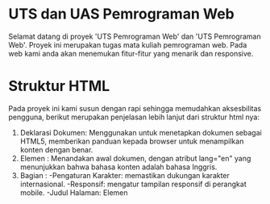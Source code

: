 # UTS dan UAS Pemrograman Web

Selamat datang di proyek 'UTS Pemrograman Web' dan 'UTS Pemrograman Web'. Proyek ini merupakan tugas mata kuliah pemrograman web. Pada web kami anda akan menemukan fitur-fitur yang menarik dan responsive.

# Struktur HTML
Pada proyek ini kami susun dengan rapi sehingga memudahkan aksesbilitas pengguna, berikut merupakan penjelasan lebih lanjut dari struktur html nya:

1. Deklarasi Dokumen: Menggunakan <!DOCTYPE html> untuk menetapkan dokumen sebagai HTML5, memberikan panduan kepada browser untuk menampilkan konten dengan benar.
2. Elemen <html>: Menandakan awal dokumen, dengan atribut lang="en" yang menunjukkan bahwa bahasa konten adalah bahasa Inggris.
3. Bagian <head>:
  -Pengaturan Karakter: <meta charset="UTF-8"> memastikan dukungan karakter internasional.
  -Responsif: <meta name="viewport" content="width=device-width, initial-scale=1"> mengatur tampilan responsif di perangkat mobile.
  -Judul Halaman: Elemen <title> menentukan nama halaman yang muncul di tab browser.
  -Tautan CSS: <link rel="stylesheet" href="./style.css"> menghubungkan halaman dengan file CSS untuk styling.
4. Bagian <body>: Menyimpan konten yang terlihat oleh pengguna.
5. Header:
  -Navigasi: Terdiri dari elemen <nav> dan daftar terurut (<ul>), memuat link untuk mengakses halaman "Home" dan "INFO".
6. Carousel:
  -Kontainer: Ditempatkan dalam <div class="carousel">, berfungsi untuk menampilkan beberapa item secara dinamis.
  -Item: Setiap item memiliki gambar (<img>) dan konten terstruktur di dalam <div class="content">, yang mencakup:
    -Penulis: Nama penulis yang ditampilkan dalam <div class="author">.
    -Judul dan Topik: Diidentifikasi dalam elemen <div class="title"> dan <div class="topic">.
    -Deskripsi: Informasi mendalam mengenai item yang ditampilkan dalam <div class="des">.
    -Tombol Aksi: Dua tombol di dalam <div class="buttons"> untuk mengakses informasi lebih lanjut atau inspeksi item.
7. Thumbnail:
  -Gambaran Ringkas: Menyediakan tampilan lebih kecil dari item-item dalam carousel, dengan format serupa yang mencakup gambar dan deskripsi singkat.
8. Navigasi Arrows:
  -Tombol Navigasi: Tombol <button> untuk berpindah antar item dalam carousel, memudahkan pengguna untuk menjelajahi konten.
9. Script:
  -Interaktivitas: Menggunakan <script src="app.js"></script> untuk menambahkan fungsionalitas JavaScript yang meningkatkan interaksi pengguna di halaman.

# Desain CSS
Web kami menggunakan CSS untuk memberikan tampilan dan responsif dan mudah diakses. berikut merupakan penjelasan lebih lanjut dari CSS kami:

1. Import Font
  Menggunakan @import untuk mengimpor font Poppins dari Google Fonts.
2. Styling Umum untuk Body
  font-family: Mengatur font ke Poppins.
  background-color: Hitam (#000).
  color: Abu-abu terang (#eee).
  margin: 0 untuk menghilangkan margin default.
  font-size: 14px.
3. Header dan Navigasi
  Flexbox untuk layout horizontal pada daftar navigasi.
  Penghapusan bullet points dan padding default.
  Transisi warna pada link saat hover.
4. Carousel
  width: 100vw, min-height: 100vh untuk tampilan penuh.
  Item: Ditempatkan dengan posisi absolut untuk tumpang tindih.
  Gambar: Menggunakan object-fit: cover untuk proporsi yang baik.
5. Desain Tombol
  Padding dan background color untuk tombol.
  Tombol kedua memiliki latar belakang transparan dan border.
6. Thumbnail
  Flexbox untuk layout thumbnail.
  Gambar dengan border-radius untuk sudut membulat.
7. Navigasi Arrows
  Tombol bulat dengan border-radius: 50%.
  Transisi halus saat hover.
8. Animasi dan Efek
  Menggunakan @keyframes untuk efek tampil/hilang pada konten.
  Animasi progres waktu untuk menampilkan durasi carousel.
9. Media Query
  Menyesuaikan gaya untuk perangkat kecil (max-width: 768px) dengan mengubah padding dan ukuran font.

# Penggunaan Javascript
Javascript pada web kami digunakan untuk animasi gambar pada web kami.Kode JavaScript ini mengelola logika navigasi dan transisi dalam carousel, termasuk navigasi manual dengan tombol dan pengalihan otomatis antar slide. Ini memberikan pengalaman interaktif dan dinamis bagi pengguna.

1. Element Selection
  -nextDom dan prevDom: Mengambil elemen tombol untuk navigasi berikutnya dan sebelumnya.
  -carouselDom: Mengambil elemen carousel utama.
  -listItemDom dan thumbnailDom: Mengambil elemen untuk daftar item dan thumbnail dalam carousel.
2. Event Handlers
  -nextDom.onclick: Menetapkan fungsi yang memanggil showSlider('next') saat tombol "next" diklik.
  -prevDom.onclick: Menetapkan fungsi yang memanggil showSlider('prev') saat tombol "prev" diklik.
3. Timing Variables
  -timeRunning: Durasi tampilan setiap slide.
  -timeAutoNext: Waktu otomatis untuk berpindah ke slide berikutnya.
  -runTimeOut dan runAutoRun: Mengelola timeout untuk transisi dan auto slide.
4. Auto Slide Functionality
  -setTimeout(): Secara otomatis mengklik tombol "next" setelah waktu yang ditentukan.
5. Show Slider Function
  -showSlider(type): Fungsi yang mengatur transisi antar slide:
  -Jika type adalah 'next': Memindahkan item pertama dari daftar ke bagian akhir dan menambahkan kelas 'next' untuk efek       transisi.
  -Jika type adalah 'prev': Memindahkan item terakhir dari daftar ke bagian depan dan menambahkan kelas 'prev'.
6. Clearing Timeouts
  -clearTimeout(): Menghentikan timeout sebelumnya untuk menghindari tumpang tindih saat transisi slide.
  -Menghapus kelas 'next' atau 'prev' setelah durasi tertentu untuk mereset efek transisi.

# Tampilan Website
berikut merupakan link untuk mengakses proyek ini: 
(https://bahauddinrahmanhakim.github.io/WEBSITE-kelompok-10/index.html)

# Credits
Proyek ini disusun oleh 'Dicky Dippos Sihite', 'Bahauddin Rahman Hakim', dan 'Roberto Christian'.
Jika ada pertanyaan lebih lanjut silahkan menghubungi

[Dicky Dippos Sihite]     (GitHub : https://github.com/Dicky-Sihite)

[Bahauddin Rahman Hakim]  (GitHub : https://github.com/BahauddinRahmanHakim)

[Roberto Christian]       (GitHub : https://github.com/RobertoChristian)
